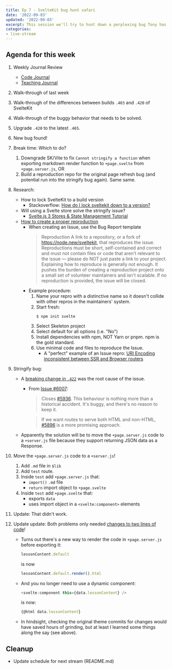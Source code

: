 ```yaml
---
title: Ep 7 - SvelteKit bug hunt safari
date: '2022-09-03'
updated: '2022-09-03'
excerpt: This session we'll try to hunt down a perplexing bug Tony has found with SvelteKit when statically generating markdown files.
categories: 
- live-stream
---
```


## Agenda for this week
1. Weekly Journal Review
    - [Code Journal](https://acidtone.github.io/code-journal/)
    - [Teaching Journal](https://acidtone.github.io/teaching-journal/)
2. Walk-through of last week
3. Walk-through of the differences between builds `.403` and `.420` of SvelteKit
4. Walk-through of the buggy behavior that needs to be solved.
5. Upgrade `.420` to the latest `.465`.
6. New bug found!
7. Break time: Which to do?
    1. Downgrade SK/Vite to fix `Cannot stringify a function` when exporting markdown render function to `+page.svelte` from `+page.server.js`, OR
    2. Build a reproduction repo for the original page refresh bug (and potential run into the stringify bug again). Same same.
8. Research:
    - How to lock SvelteKit to a build version
        - Stackoverflow: [How do I lock sveltekit down to a version?](https://stackoverflow.com/questions/71795449/how-do-i-lock-sveltekit-down-to-a-version)
    - Will using a Svelte store solve the stringify issue?
        - [Svelte.js 3 Stores & State Management Tutorial](https://www.koderhq.com/tutorial/svelte/store-state-management/)
    - [How to create a proper reproduction](https://youtu.be/dB_YjuAMH3o?t=1348)
        - When creating an Issue, use the Bug Report template
            >  Reproduction
            > A link to a repository, or a fork of https://node.new/sveltekit, that reproduces the issue. Reproductions must be short, self-contained and correct and must not contain files or code that aren't relevant to the issue — please do NOT just paste a link to your project. Explaining how to reproduce is generally not enough. It pushes the burden of creating a reproduction project onto a small set of volunteer maintainers and isn't scalable. If no reproduction is provided, the issue will be closed.
        - Example procedure:
            1. Name your repro with a distinctive name so it doesn't collide with other repros in the maintainers' system.
            2. Start fresh:
                ```
                $ npm init svelte
                ```
            3. Select Skeleton project
            4. Select default for all options (i.e. "No")
            5. Install dependencies with npm, NOT Yarn or pnpm. npm is the gold standard.
            6. Use minimal code and files to reproduce the Issue.
                - A "perfect" example of an Issue repro: [URI Encoding inconsistent between SSR and Browser routers](https://github.com/sveltejs/kit/issues/4629)

9. Stringify bug:
    - A [breaking change in `.422`](https://github.com/sveltejs/kit/pull/6007) was the root cause of the issue.
        - From [Issue #6007](https://github.com/sveltejs/kit/pull/6007):
            > Closes [#5936](https://github.com/sveltejs/kit/issues/5936). This behaviour is nothing more than a historical accident. It's buggy, and there's no reason to keep it.

            > If we want routes to serve both HTML and non-HTML, [#5896](https://github.com/sveltejs/kit/issues/5896) is a more promising approach.
    - Apparently the solution will be to move the `+page.server.js` code to a `+server.js` file because they support returning JSON data as a Response.
10. Move the `+page.server.js` code to a `+server.js`!
    1. Add `.md` file in `$lib`
    2. Add `test` route.
    3. Inside `test` add `+page.server.js` that:
        - `import()` `.md` file
        - `return` import object to `+page.svelte`
    4. Inside `test` add `+page.svelte` that:
        - exports `data`
        - uses import object in a `<svelte:component>` elements
11. Update: That didn't work.
12. Update update: Both problems only needed [changes to two lines of code](https://github.com/sait-wbdv/f22-sveltekit-blog-starter/commit/9abb8b51576590f1ad83e005aa8dcd4b415e6576)!
    - Turns out there's a new way to render the code in `+page.server.js` before exporting it:
        ```js
        lessonContent.default
        ```
        is now
        ```js
        lessonContent.default.render().html
        ```
    - And you no longer need to use a dynamic component:
        ```js
        <svelte:component this={data.lessonContent} />
        ```

        is now:

        ```js
        {@html data.lessonContent}
        ```
    - In hindsight, checking the original theme commits for changes would have saved hours of grinding, but at least I learned some things along the say (see above).

## Cleanup
- Update schedule for next stream (README.md)